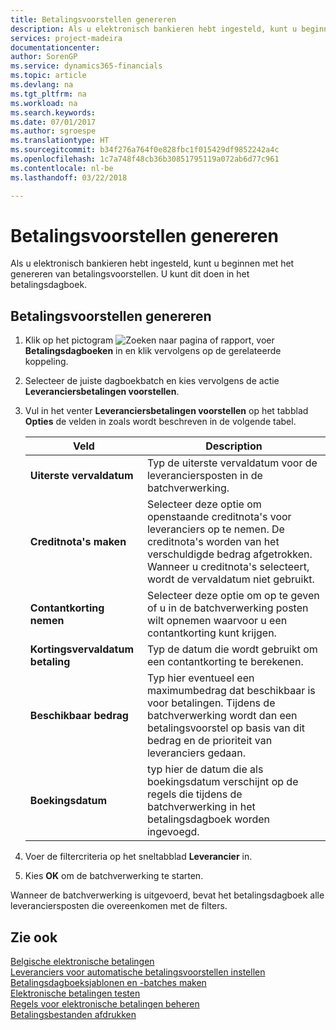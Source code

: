 ```yaml
---
title: Betalingsvoorstellen genereren
description: Als u elektronisch bankieren hebt ingesteld, kunt u beginnen met het genereren van betalingsvoorstellen. U kunt dit doen in het betalingsdagboek.
services: project-madeira
documentationcenter: 
author: SorenGP
ms.service: dynamics365-financials
ms.topic: article
ms.devlang: na
ms.tgt_pltfrm: na
ms.workload: na
ms.search.keywords: 
ms.date: 07/01/2017
ms.author: sgroespe
ms.translationtype: HT
ms.sourcegitcommit: b34f276a764f0e828fbc1f015429df9852242a4c
ms.openlocfilehash: 1c7a748f48cb36b30851795119a072ab6d77c961
ms.contentlocale: nl-be
ms.lasthandoff: 03/22/2018

---
```

# <a name="generate-payment-suggestions"></a>Betalingsvoorstellen genereren
Als u elektronisch bankieren hebt ingesteld, kunt u beginnen met het genereren van betalingsvoorstellen. U kunt dit doen in het betalingsdagboek.  

## <a name="to-generate-payment-suggestions"></a>Betalingsvoorstellen genereren  

1.  Klik op het pictogram ![Zoeken naar pagina of rapport](../../media/ui-search/search_small.png "pictogram Zoeken naar pagina of rapport"), voer **Betalingsdagboeken** in en klik vervolgens op de gerelateerde koppeling.  
2.  Selecteer de juiste dagboekbatch en kies vervolgens de actie **Leveranciersbetalingen voorstellen**.  
3.  Vul in het venter **Leveranciersbetalingen voorstellen** op het tabblad **Opties** de velden in zoals wordt beschreven in de volgende tabel.  

    |Veld|Description|  
    |---------------------------------|---------------------------------------|  
    |**Uiterste vervaldatum**|Typ de uiterste vervaldatum voor de leveranciersposten in de batchverwerking.|  
    |**Creditnota's maken**|Selecteer deze optie om openstaande creditnota's voor leveranciers op te nemen. De creditnota's worden van het verschuldigde bedrag afgetrokken. Wanneer u creditnota's selecteert, wordt de vervaldatum niet gebruikt.|  
    |**Contantkorting nemen**|Selecteer deze optie om op te geven of u in de batchverwerking posten wilt opnemen waarvoor u een contantkorting kunt krijgen.|  
    |**Kortingsvervaldatum betaling**|Typ de datum die wordt gebruikt om een contantkorting te berekenen.|  
    |**Beschikbaar bedrag**|Typ hier eventueel een maximumbedrag dat beschikbaar is voor betalingen. Tijdens de batchverwerking wordt dan een betalingsvoorstel op basis van dit bedrag en de prioriteit van leveranciers gedaan.|  
    |**Boekingsdatum**|typ hier de datum die als boekingsdatum verschijnt op de regels die tijdens de batchverwerking in het betalingsdagboek worden ingevoegd.|  

4.  Voer de filtercriteria op het sneltabblad **Leverancier** in.  
5.  Kies **OK** om de batchverwerking te starten.  

Wanneer de batchverwerking is uitgevoerd, bevat het betalingsdagboek alle leveranciersposten die overeenkomen met de filters.  

## <a name="see-also"></a>Zie ook  
 [Belgische elektronische betalingen](belgian-electronic-payments.md)   
 [Leveranciers voor automatische betalingsvoorstellen instellen](how-to-set-up-vendors-for-automatic-payment-suggestions.md)   
 [Betalingsdagboeksjablonen en -batches maken](how-to-create-payment-journal-templates-and-batches.md)   
 [Elektronische betalingen testen](how-to-test-electronic-payments.md)   
 [Regels voor elektronische betalingen beheren](how-to-manage-electronic-payment-lines.md)   
 [Betalingsbestanden afdrukken](how-to-print-payment-files.md)

